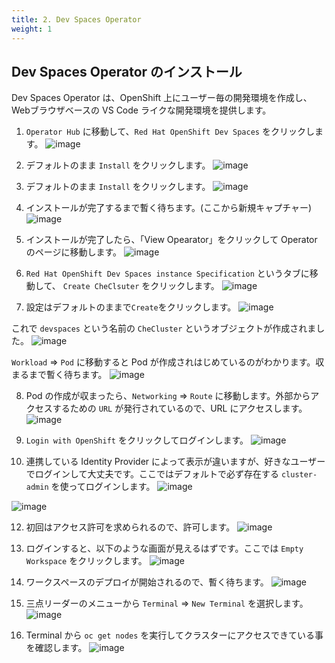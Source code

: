 ```yaml
---
title: 2. Dev Spaces Operator
weight: 1
---
```

## Dev Spaces Operator のインストール

Dev Spaces Operator は、OpenShift 上にユーザー毎の開発環境を作成し、Webブラウザベースの VS Code ライクな開発環境を提供します。

1. `Operator Hub` に移動して、`Red Hat OpenShift Dev Spaces` をクリックします。
![image](https://github.com/yuhkih/rosa-hcp-workshop/assets/8530492/f4c686f9-fe6d-4c73-bd88-1e40048a917b)

2. デフォルトのまま `Install` をクリックします。
![image](https://github.com/yuhkih/rosa-hcp-workshop/assets/8530492/1cc670c8-ff33-4e6d-94c6-149aef591220)

3. デフォルトのまま `Install` をクリックします。
![image](https://github.com/yuhkih/rosa-hcp-workshop/assets/8530492/cdb4fbcd-ac54-42ef-bd9b-568e5b089863)

4. インストールが完了するまで暫く待ちます。(ここから新規キャプチャー)
![image](https://github.com/yuhkih/mcs-docs/assets/8530492/7e3e77ba-f104-4b22-8e6a-14a9f796e0bb)

5. インストールが完了したら、「View Opearator」をクリックして Operator のページに移動します。
![image](https://github.com/yuhkih/mcs-docs/assets/8530492/d8418a8b-02e9-442a-b809-0c109c44a712)

6. `Red Hat OpenShift Dev Spaces instance Specification` というタブに移動して、 `Create CheClsuter` をクリックします。
![image](https://github.com/yuhkih/mcs-docs/assets/8530492/b7aaa774-8f00-4638-86a2-68120b8cd6e3)

7. 設定はデフォルトのままで`Create`をクリックします。
![image](https://github.com/yuhkih/mcs-docs/assets/8530492/72fbf066-e686-4f98-83de-060e571b7f8a)

これで `devspaces` という名前の `CheCluster` というオブジェクトが作成されました。
![image](https://github.com/yuhkih/mcs-docs/assets/8530492/07d847cf-dcb3-4fd6-8b0b-0a7f72407142)

`Workload` => `Pod` に移動すると Pod が作成されはじめているのがわかります。収まるまで暫く待ちます。
![image](https://github.com/yuhkih/mcs-docs/assets/8530492/79786118-0518-411d-b6a8-852f1c45af59)

8. Pod の作成が収まったら、`Networking` => `Route` に移動します。外部からアクセスするための `URL` が発行されているので、URL にアクセスします。
![image](https://github.com/yuhkih/mcs-docs/assets/8530492/68a15345-66b1-4baa-9989-e50c64fc4abd)

10. `Login with OpenShift` をクリックしてログインします。
![image](https://github.com/yuhkih/mcs-docs/assets/8530492/a73b57f4-0736-40f5-aee1-a3703b4d683e)

11. 連携している Identity Provider によって表示が違いますが、好きなユーザーでログインして大丈夫です。ここではデフォルトで必ず存在する `cluster-admin` を使ってログインします。
![image](https://github.com/yuhkih/mcs-docs/assets/8530492/8b87dbfc-17b3-471f-a03c-b6aa182804b9)

![image](https://github.com/yuhkih/mcs-docs/assets/8530492/b5488bec-1f07-4aa1-a32b-056d2cfc7deb)

12. 初回はアクセス許可を求められるので、許可します。
![image](https://github.com/yuhkih/mcs-docs/assets/8530492/e2a0249d-8b24-4ddf-b0fd-a9be76d50930)

13. ログインすると、以下のような画面が見えるはずです。ここでは `Empty Workspace` をクリックします。
![image](https://github.com/yuhkih/mcs-docs/assets/8530492/a66cb62d-f30b-437c-ba77-d59661c6fe83)

14. ワークスペースのデプロイが開始されるので、暫く待ちます。
![image](https://github.com/yuhkih/mcs-docs/assets/8530492/0a621c6f-1399-41ba-8585-eeee6946f304)

15. 三点リーダーのメニューから `Terminal` => `New Terminal` を選択します。
![image](https://github.com/yuhkih/mcs-docs/assets/8530492/ee3bf673-23c4-456a-a452-8cf8251cca61)

16. Terminal から `oc get nodes` を実行してクラスターにアクセスできている事を確認します。
![image](https://github.com/yuhkih/mcs-docs/assets/8530492/b9f3521e-5b60-433e-9473-f8e064e529c5)

